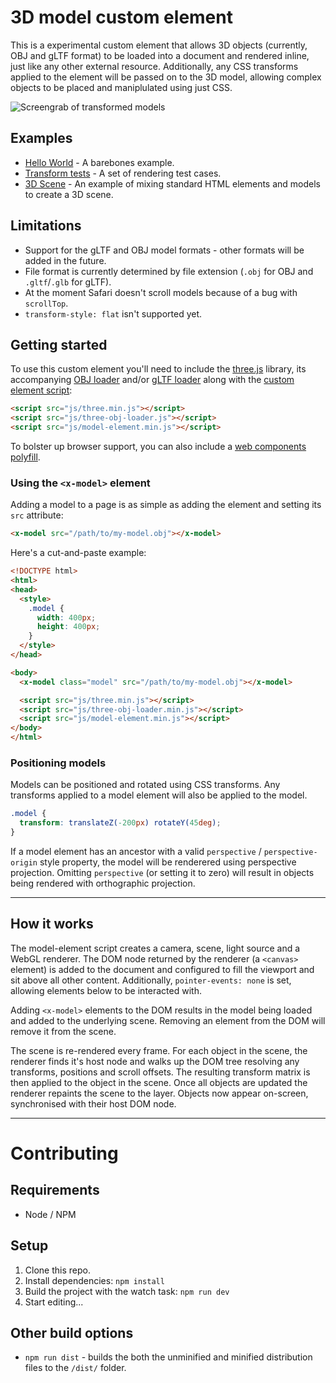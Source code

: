 # 3D model custom element

This is a experimental custom element that allows 3D objects (currently, OBJ and gLTF format) to be loaded into a document and rendered inline, just like any other external resource. Additionally, any CSS transforms applied to the element will be passed on to the 3D model, allowing complex objects to be placed and maniplulated using just CSS.

![Screengrab of transformed models](https://github.com/keithclark/3d-model-element/blob/master/preview.png?raw=true)

## Examples

* [Hello World](https://keithclark.co.uk/labs/3d-model-custom-element/examples/hello-world/) - A barebones example.
* [Transform tests](https://keithclark.co.uk/labs/3d-model-custom-element/examples/tests/) - A set of rendering test cases.
* [3D Scene](https://keithclark.co.uk/labs/3d-model-custom-element/examples/3d-scene/) - An example of mixing standard HTML elements and models to create a 3D scene.


## Limitations

* Support for the gLTF and OBJ model formats - other formats will be added in the future.
* File format is currently determined by file extension (`.obj` for OBJ and `.gltf`/`.glb` for gLTF).
* At the moment Safari doesn't scroll models because of a bug with `scrollTop`.
* `transform-style: flat` isn't supported yet.


## Getting started

To use this custom element you'll need to include the [three.js](https://threejs.org/) library, its accompanying [OBJ loader](https://github.com/mrdoob/three.js/blob/master/examples/js/loaders/OBJLoader.js) and/or [gLTF loader](https://github.com/mrdoob/three.js/blob/master/examples/js/loaders/GLTFLoader.js) along with the [custom element script](https://github.com/keithclark/3d-model-element/blob/master/dist/model-element.min.js):

```html
<script src="js/three.min.js"></script>
<script src="js/three-obj-loader.js"></script>
<script src="js/model-element.min.js"></script>
```

To bolster up browser support, you can also include a [web components polyfill](https://github.com/WebComponents/webcomponentsjs).

### Using the `<x-model>` element
Adding a model to a page is as simple as adding the element and setting its `src` attribute:

```html
<x-model src="/path/to/my-model.obj"></x-model>
```

Here's a cut-and-paste example:

```html
<!DOCTYPE html>
<html>
<head>
  <style>
    .model {
      width: 400px;
      height: 400px;
    }
  </style>
</head>

<body>
  <x-model class="model" src="/path/to/my-model.obj"></x-model>

  <script src="js/three.min.js"></script>
  <script src="js/three-obj-loader.min.js"></script>
  <script src="js/model-element.min.js"></script>
</body>
</html>
```


### Positioning models

Models can be positioned and rotated using CSS transforms. Any transforms applied to a model element will also be applied to the model. 

```css
.model {
  transform: translateZ(-200px) rotateY(45deg);
}
```

If a model element has an ancestor with a valid `perspective` / `perspective-origin` style property, the model will be renderered using perspective projection. Omitting `perspective` (or setting it to zero) will result in objects being rendered with orthographic projection.


---

## How it works

The model-element script creates a camera, scene, light source and a WebGL renderer. The DOM node returned by the renderer (a `<canvas>` element) is added to the document and configured to fill the viewport and sit above all other content. Additionally, `pointer-events: none` is set, allowing elements below to be interacted with.

Adding `<x-model>` elements to the DOM results in the model being loaded and added to the underlying scene. Removing an element from the DOM will remove it from the scene.

The scene is re-rendered every frame. For each object in the scene, the renderer finds it's host node and walks up the DOM tree resolving any transforms, positions and scroll offsets. The resulting transform matrix is then applied to the object in the scene. Once all objects are updated the renderer repaints the scene to the layer. Objects now appear on-screen, synchronised with their host DOM node.


---

# Contributing

## Requirements

* Node / NPM


## Setup

1) Clone this repo.
2) Install dependencies: `npm install`
3) Build the project with the watch task: `npm run dev`
4) Start editing...


## Other build options

* `npm run dist` - builds the both the unminified and minified distribution files to the `/dist/` folder.
